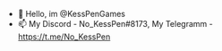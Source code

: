 - 👋 Hello, im @KessPenGames
- 📫 My Discord - No_KessPen#8173, My Telegramm - https://t.me/No_KessPen
